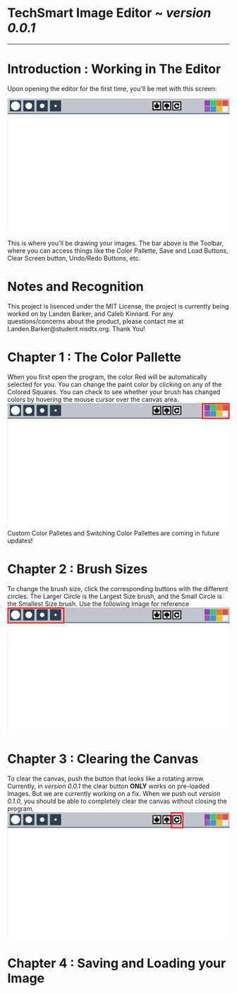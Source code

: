 # TechSmart Image Editor ~ *version 0.0.1*
-------------------------
# Introduction : Working in The Editor
<p>Upon opening the editor for the first time, you'll be met with this screen:</p>

![Base Editor](Images/Base_Editor.png "Base_Editor")

<p>This is where you'll be drawing your images. The bar above is the Toolbar, where you can access things like the Color Pallette, Save and Load Buttons, Clear Screen button, Undo/Redo Buttons, etc.</p>

# Notes and Recognition
<p>This project is lisenced under the MIT License, the project is currently being worked on by Landen Barker, and Caleb Kinnard. For any questions/concerns about the product, please contact me at Landen.Barker@student.nisdtx.org. Thank You!</p>

# Chapter 1 : The Color Pallette
When you first open the program, the color Red will be automatically selected for you. You can change the paint color by clicking on any of the Colored Squares. You can check to see whether your brush has changed colors by hovering the mouse cursor over the canvas area.
![Color Pallette](Images/Color_Pallette.png "Color_Editor")
Custom Color Palletes and Switching Color Pallettes are coming in future updates!

# Chapter 2 : Brush Sizes
To change the brush size, click the corresponding buttons with the different circles. The Larger Circle is the Largest Size brush, and the Small Circle is the Smallest Size brush. Use the following Image for reference
![Brush Sizing](Images/Brush_Sizes.png "Color_Editor")

# Chapter 3 : Clearing the Canvas
To clear the canvas, push the button that looks like a rotating arrow. Currently, in *version 0.0.1* the clear button **ONLY** works on pre-loaded Images. But we are currently working on a fix. When we push out *version 0.1.0*, you should be able to completely clear the canvas without closing the program.
![Clearing Canvas](Images/Clear_Canvas.png "Clear_Canvas")

# Chapter 4 : Saving and Loading your Image
